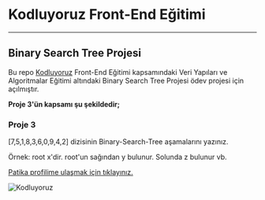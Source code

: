 # Kodluyoruz Front-End Eğitimi
---
## Binary Search Tree Projesi

Bu repo [Kodluyoruz](kodluyoruz.org) Front-End Eğitimi kapsamındaki Veri Yapıları ve Algoritmalar Eğitimi altındaki Binary Search Tree Projesi ödev projesi için açılmıştır.

**Proje 3'ün kapsamı şu şekildedir;**

### Proje 3
[7,5,1,8,3,6,0,9,4,2] dizisinin Binary-Search-Tree aşamalarını yazınız.

Örnek: root x'dir. root'un sağından y bulunur. Solunda z bulunur vb.

[Patika profilime ulaşmak için tıklayınız.](https://app.patika.dev/edamiaj)

![Kodluyoruz](https://miro.medium.com/max/3150/2*TZeK0kyHTRHVv3gUi8BtQg.png)